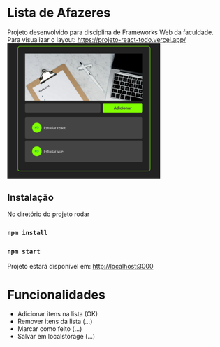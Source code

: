 # Lista de Afazeres

Projeto desenvolvido para disciplina de Frameworks Web da faculdade.
Para visualizar o layout: https://projeto-react-todo.vercel.app/
<img src="https://github.com/LariMoro20/projeto-react-todo/blob/master/image.png" width="350" title="hover text" align="center">

## Instalação

No diretório do projeto rodar

### `npm install`

### `npm start`

Projeto estará disponível em: [http://localhost:3000](http://localhost:3000)

# Funcionalidades

- Adicionar itens na lista (OK)
- Remover itens da lista (...)
- Marcar como feito (...)
- Salvar em localstorage (...)
